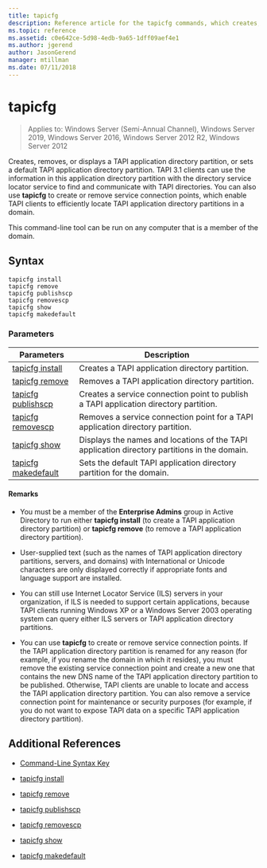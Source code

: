 ```yaml
---
title: tapicfg
description: Reference article for the tapicfg commands, which creates, removes, or displays a TAPI application directory partition, or sets a default TAPI application directory partition.
ms.topic: reference
ms.assetid: c0e642ce-5d98-4edb-9a65-1dff09aef4e1
ms.author: jgerend
author: JasonGerend
manager: mtillman
ms.date: 07/11/2018
---
```


# tapicfg

> Applies to: Windows Server (Semi-Annual Channel), Windows Server 2019, Windows Server 2016, Windows Server 2012 R2, Windows Server 2012

Creates, removes, or displays a TAPI application directory partition, or sets a default TAPI application directory partition. TAPI 3.1 clients can use the information in this application directory partition with the directory service locator service to find and communicate with TAPI directories. You can also use **tapicfg** to create or remove service connection points, which enable TAPI clients to efficiently locate TAPI application directory partitions in a domain.

This command-line tool can be run on any computer that is a member of the domain.

## Syntax

```
tapicfg install
tapicfg remove
tapicfg publishscp
tapicfg removescp
tapicfg show
tapicfg makedefault
```

### Parameters

| Parameters | Description |
|--|--|
| [tapicfg install](tapicfg-install.md) | Creates a TAPI application directory partition. |
| [tapicfg remove](tapicfg-remove.md) | Removes a TAPI application directory partition.|
| [tapicfg publishscp](tapicfg-publishscp.md) | Creates a service connection point to publish a TAPI application directory partition. |
| [tapicfg removescp](tapicfg-removescp.md) | Removes a service connection point for a TAPI application directory partition. |
| [tapicfg show](tapicfg-show.md) | Displays the names and locations of the TAPI application directory partitions in the domain. |
| [tapicfg makedefault](tapicfg-makedefault.md) | Sets the default TAPI application directory partition for the domain. |

#### Remarks

- You must be a member of the **Enterprise Admins** group in Active Directory to run either **tapicfg install** (to create a TAPI application directory partition) or **tapicfg remove** (to remove a TAPI application directory partition).

- User-supplied text (such as the names of TAPI application directory partitions, servers, and domains) with International or Unicode characters are only displayed correctly if appropriate fonts and language support are installed.

- You can still use Internet Locator Service (ILS) servers in your organization, if ILS is needed to support certain applications, because TAPI clients running Windows XP or a Windows Server 2003 operating system can query either ILS servers or TAPI application directory partitions.

- You can use **tapicfg** to create or remove service connection points. If the TAPI application directory partition is renamed for any reason (for example, if you rename the domain in which it resides), you must remove the existing service connection point and create a new one that contains the new DNS name of the TAPI application directory partition to be published. Otherwise, TAPI clients are unable to locate and access the TAPI application directory partition. You can also remove a service connection point for maintenance or security purposes (for example, if you do not want to expose TAPI data on a specific TAPI application directory partition).

## Additional References

- [Command-Line Syntax Key](command-line-syntax-key.md)

- [tapicfg install](tapicfg-install.md)

- [tapicfg remove](tapicfg-remove.md)

- [tapicfg publishscp](tapicfg-publishscp.md)

- [tapicfg removescp](tapicfg-removescp.md)

- [tapicfg show](tapicfg-show.md)

- [tapicfg makedefault](tapicfg-makedefault.md)
